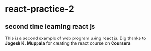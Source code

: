 # react-practice-2

## second time learning react js

This is a second example of web program using react js. Big thanks to **Jogesh K. Muppala** for creating the react course on **Coursera**

